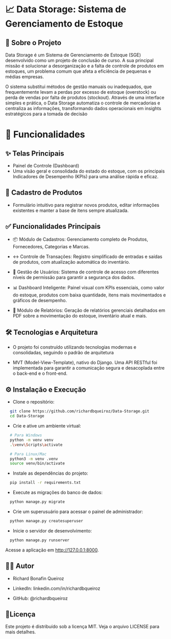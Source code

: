 # 📈 Data Storage: Sistema de Gerenciamento de Estoque

## 📜 Sobre o Projeto

Data Storage é um Sistema de Gerenciamento de Estoque (SGE) desenvolvido como um projeto de conclusão de curso. A sua principal missão é solucionar a desorganização e a falta de controle de produtos em estoques, um problema comum que afeta a eficiência de pequenas e médias empresas.

O sistema substitui métodos de gestão manuais ou inadequados, que frequentemente levam a perdas por excesso de estoque (overstock) ou perda de vendas por falta de produtos (stockout). Através de uma interface simples e prática, o Data Storage automatiza o controle de mercadorias e centraliza as informações, transformando dados operacionais em insights estratégicos para a tomada de decisão

# 🚀 Funcionalidades

## ✨ Telas Principais

- Painel de Controle (Dashboard)
- Uma visão geral e consolidada do estado do estoque, com os principais Indicadores de Desempenho (KPIs) para uma análise rápida e eficaz.


## 📝 Cadastro de Produtos

- Formulário intuitivo para registrar novos produtos, editar informações existentes e manter a base de itens sempre atualizada.


## ✅ Funcionalidades Principais

- 📦 Módulo de Cadastros: Gerenciamento completo de Produtos, Fornecedores, Categorias e Marcas.


- ↔️ Controle de Transações: Registro simplificado de entradas e saídas de produtos, com atualização automática do inventário.


- 👤 Gestão de Usuários: Sistema de controle de acesso com diferentes níveis de permissão para garantir a segurança dos dados.



- 📊 Dashboard Inteligente: Painel visual com KPIs essenciais, como valor do estoque, produtos com baixa quantidade, itens mais movimentados e gráficos de desempenho.


- 📄 Módulo de Relatórios: Geração de relatórios gerenciais detalhados em PDF sobre a movimentação do estoque, inventário atual e mais.


## 🛠️ Tecnologias e Arquitetura
- O projeto foi construído utilizando tecnologias modernas e consolidadas, seguindo o padrão de arquitetura 

- MVT (Model-View-Template), nativo do Django. Uma API RESTful foi implementada para garantir a comunicação segura e desacoplada entre o back-end e o front-end.

## ⚙️ Instalação e Execução

- Clone o repositório:

```bash
  git clone https://github.com/richardbqueiroz/Data-Storage.git
  cd Data-Storage
```

- Crie e ative um ambiente virtual:

```bash
  # Para Windows
  python -m venv venv
  .\venv\Scripts\activate

  # Para Linux/Mac
  python3 -m venv .venv
  source venv/bin/activate
```

 - Instale as dependências do projeto:

```bash
  pip install -r requirements.txt
```

- Execute as migrações do banco de dados:

```bash
  python manage.py migrate
```

- Crie um superusuário para acessar o painel de administrador:

```bash
  python manage.py createsuperuser
```

- Inicie o servidor de desenvolvimento:

```bash
  python manage.py runserver
```

Acesse a aplicação em http://127.0.0.1:8000.

## 👨‍💻 Autor

- Richard Bonafin Queiroz 

- LinkedIn: linkedin.com/in/richardbqueiroz

- GitHub: @richardbqueiroz


## 📄Licença
Este projeto é distribuído sob a licença MIT. Veja o arquivo LICENSE para mais detalhes.
